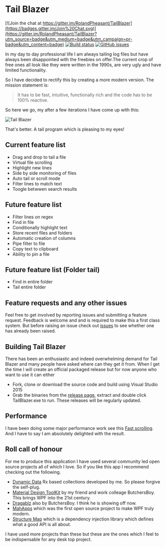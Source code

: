 # Tail Blazer

[![Join the chat at https://gitter.im/RolandPheasant/TailBlazer](https://badges.gitter.im/Join%20Chat.svg)](https://gitter.im/RolandPheasant/TailBlazer?utm_source=badge&utm_medium=badge&utm_campaign=pr-badge&utm_content=badge) [![Build status](https://ci.appveyor.com/api/projects/status/yot4rioy393j52eg?svg=true)](https://ci.appveyor.com/project/RolandPheasant/tailblazer) [![GitHub issues](https://img.shields.io/github/issues/RolandPheasant/TailBlazer.svg)](https://github.com/RolandPheasant/TailBlazer/issues)


In my day to day professional life I am always tailing log files but have always been disappointed with the freebies on offer.The current crop of free ones all look like they were written in the 1990s, are very ugly and have limited functionality.

So I have decided to rectify this by creating a more modern version.  The mission statement is:  

>It has to be fast, intuitive, functionally rich and the code has to be 100% reactive.

So here we go, my after a few iterations I have come up with this:  

![Tail Blazer](https://github.com/RolandPheasant/TailBlazer/blob/master/Images/Tailing.gif)

That's better. A tail program which is pleasing to my eyes!

## Current feature list

 - Drag and drop to tail a file
 - Virtual file scrolling
 - Highlight new lines
 - Side by side monitoring of files
 - Auto tail or scroll mode
 - Filter lines to match text
 - Toogle betwwen search results

## Future feature list

 - Filter lines on regex
 - Find in file
 - Conditionally highlight text
 - Store recent files and folders
 - Automatic creation of columns
 - Pipe filter to file
 - Copy text to clipboard
 - Ability to pin a file

## Future feature list (Folder tail)

 - Find in entire folder
 - Tail entire folder

## Feature requests and any other issues

Feel free to get involved by reporting issues and submitting a feature request. Feedback is welcome and and is required to make this a first class system. But before raising an issue check out [issues](https://github.com/RolandPheasant/TailBlazer/issues) to see whether one has already been raised.  

## Building Tail Blazer

There has been an enthusiastic and indeed overwhelming demand for Tail Blazer and many people have asked where can they get it from.  When I get the time I will create an official packaged release but for now anyone who want to use it can either

 - Fork, clone or download the source code and build using Visual Studio 2015
 - Grab the binaries from the [release page](https://github.com/RolandPheasant/TailBlazer/releases), extract and double click TailBlazer.exe to run. These releases will be regularly updated.

## Performance

I have been doing some major performance work see this  [Fast scrolling](https://github.com/RolandPheasant/TailBlazer/blob/master/Documents/Fast%20Scrolling.md). And I have to say I am absolutely delighted with the result.


## Roll call of honour

For me to produce this application I have used several community led open source projects all of which I love. So if you like this app I recommend checking out the following.

 - [Dynamic Data](https://gitter.im/RolandPheasant/DynamicData) Rx based collections developed by me. So please forgive the self-plug.
 - [Material Design ToolKit](https://github.com/ButchersBoy/MaterialDesignInXamlToolkit) by my friend and work colleage ButchersBoy. This brings WPF into the 21st century.
 - [Dragablz](https://github.com/ButchersBoy/Dragablz)  also by ButchersBoy. I think he is showing off now.
 - [MahApps](https://github.com/MahApps/MahApps.Metro) which was the first open source project to make WPF truly modern.
 - [Structure Map](https://github.com/structuremap/structuremap) which is a dependency injection library which defines what a good API is all about.

I have used more projects than these but these are the ones which I feel to be indispensable for any desk top project.
